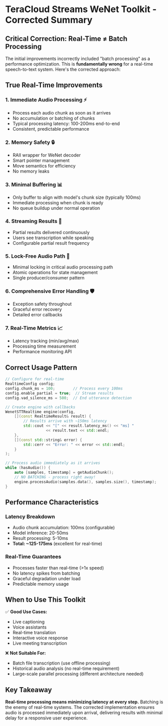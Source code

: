 # TeraCloud Streams WeNet Toolkit - Corrected Summary

## Critical Correction: Real-Time ≠ Batch Processing

The initial improvements incorrectly included "batch processing" as a performance optimization. This is **fundamentally wrong** for a real-time speech-to-text system. Here's the corrected approach:

## True Real-Time Improvements

### 1. **Immediate Audio Processing** ⚡
- Process each audio chunk as soon as it arrives
- No accumulation or batching of chunks
- Typical processing latency: 100-200ms end-to-end
- Consistent, predictable performance

### 2. **Memory Safety** 🔒
- RAII wrapper for WeNet decoder
- Smart pointer management
- Move semantics for efficiency
- No memory leaks

### 3. **Minimal Buffering** 📊
- Only buffer to align with model's chunk size (typically 100ms)
- Immediate processing when chunk is ready
- No queue buildup under normal operation

### 4. **Streaming Results** 🌊
- Partial results delivered continuously
- Users see transcription while speaking
- Configurable partial result frequency

### 5. **Lock-Free Audio Path** 🚀
- Minimal locking in critical audio processing path
- Atomic operations for state management
- Single producer/consumer pattern

### 6. **Comprehensive Error Handling** 🛡️
- Exception safety throughout
- Graceful error recovery
- Detailed error callbacks

### 7. **Real-Time Metrics** 📈
- Latency tracking (min/avg/max)
- Processing time measurement
- Performance monitoring API

## Correct Usage Pattern

```cpp
// Configure for real-time
RealtimeConfig config;
config.chunk_ms = 100;        // Process every 100ms
config.enable_partial = true;  // Stream results
config.vad_silence_ms = 500;  // End utterance detection

// Create engine with callbacks
WenetSTTRealtime engine(config, 
    [](const RealtimeResult& result) {
        // Results arrive with ~150ms latency
        std::cout << "[" << result.latency_ms() << "ms] " 
                  << result.text << std::endl;
    },
    [](const std::string& error) {
        std::cerr << "Error: " << error << std::endl;
    }
);

// Process audio immediately as it arrives
while (hasAudio()) {
    auto [samples, timestamp] = getAudioChunk();
    // NO BATCHING - process right away!
    engine.processAudio(samples.data(), samples.size(), timestamp);
}
```

## Performance Characteristics

### Latency Breakdown
- Audio chunk accumulation: 100ms (configurable)
- Model inference: 20-50ms
- Result processing: 5-10ms
- **Total: ~125-175ms** (excellent for real-time)

### Real-Time Guarantees
- Processes faster than real-time (>1x speed)
- No latency spikes from batching
- Graceful degradation under load
- Predictable memory usage

## When to Use This Toolkit

✅ **Good Use Cases:**
- Live captioning
- Voice assistants
- Real-time translation
- Interactive voice response
- Live meeting transcription

❌ **Not Suitable For:**
- Batch file transcription (use offline processing)
- Historical audio analysis (no real-time requirement)
- Large-scale parallel processing (different architecture needed)

## Key Takeaway

**Real-time processing means minimizing latency at every step.** Batching is the enemy of real-time systems. The corrected implementation ensures audio is processed immediately upon arrival, delivering results with minimal delay for a responsive user experience.
